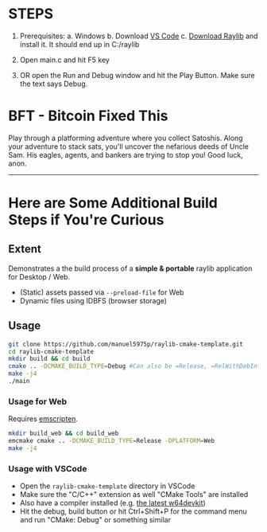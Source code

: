 # STEPS

1. Prerequisites:
a. Windows
b. Download [VS Code](https://code.visualstudio.com/download)
c. [Download Raylib](https://www.raylib.com/) and install it. It should end up in C:/raylib

2. Open main.c and hit F5 key

2. OR open the Run and Debug window and hit the Play Button. Make sure the text says Debug.

# BFT - Bitcoin Fixed This

Play through a platforming adventure where you collect Satoshis. Along your adventure to stack sats, you'll uncover the nefarious deeds of Uncle Sam. His eagles, agents, and bankers are trying to stop you!
Good luck, anon.


---------------------------------------------

# Here are Some Additional Build Steps if You're Curious

## Extent
Demonstrates a the build process of a **simple & portable** raylib application for Desktop / Web.

- (Static) assets passed via `--preload-file` for Web
- Dynamic files using IDBFS (browser storage)

## Usage
```sh
git clone https://github.com/manuel5975p/raylib-cmake-template.git
cd raylib-cmake-template
mkdir build && cd build
cmake .. -DCMAKE_BUILD_TYPE=Debug #Can also be =Release, =RelWithDebInfo, nothing defaults to Debug
make -j4
./main
```
### Usage for Web
Requires [emscripten](https://emscripten.org/docs/getting_started/downloads.html).

```sh
mkdir build_web && cd build_web
emcmake cmake .. -DCMAKE_BUILD_TYPE=Release -DPLATFORM=Web
make -j4
```
### Usage with VSCode

- Open the `raylib-cmake-template` directory in VSCode
- Make sure the "C/C++" extension as well "CMake Tools" are installed
- Also have a compiler installed (e.g. [the latest w64devkit](https://github.com/skeeto/w64devkit/releases))
- Hit the debug, build button or hit Ctrl+Shift+P for the command menu and run "CMake: Debug" or something similar

